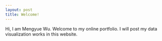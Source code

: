 ```yaml
---
layout: post
title: Welcome!
---
```


Hi, I am Mengyue Wu. Welcome to my online portfolio. I will post my data visualization works in this website. 
